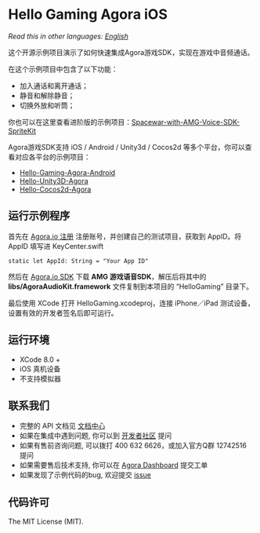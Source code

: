 # Hello Gaming Agora iOS

*Read this in other languages: [English](README.en.md)*

这个开源示例项目演示了如何快速集成Agora游戏SDK，实现在游戏中音频通话。

在这个示例项目中包含了以下功能：

- 加入通话和离开通话；
- 静音和解除静音；
- 切换外放和听筒；

你也可以在这里查看进阶版的示例项目：[Spacewar-with-AMG-Voice-SDK-SpriteKit](https://github.com/AgoraIO/Spacewar-with-AMG-Voice-SDK-SpriteKit)

Agora游戏SDK支持 iOS / Android / Unity3d / Cocos2d 等多个平台，你可以查看对应各平台的示例项目：

- [Hello-Gaming-Agora-Android](https://github.com/AgoraIO/Hello-Gaming-Agora-Android)
- [Hello-Unity3D-Agora](https://github.com/AgoraIO/Hello-Unity3D-Agora)
- [Hello-Cocos2d-Agora](https://github.com/AgoraIO/Hello-Cocos2d-Agora)

## 运行示例程序
首先在 [Agora.io 注册](https://dashboard.agora.io/cn/signup/) 注册账号，并创建自己的测试项目，获取到 AppID。将 AppID 填写进 KeyCenter.swift

```
static let AppId: String = "Your App ID"
```

然后在 [Agora.io SDK](https://www.agora.io/cn/blog/download/) 下载 **AMG 游戏语音SDK**，解压后将其中的 **libs/AgoraAudioKit.framework** 文件复制到本项目的 “HelloGaming” 目录下。

最后使用 XCode 打开 HelloGaming.xcodeproj，连接 iPhone／iPad 测试设备，设置有效的开发者签名后即可运行。

## 运行环境
* XCode 8.0 +
* iOS 真机设备
* 不支持模拟器

## 联系我们

- 完整的 API 文档见 [文档中心](https://docs.agora.io/cn/)
- 如果在集成中遇到问题, 你可以到 [开发者社区](https://dev.agora.io/cn/) 提问
- 如果有售前咨询问题, 可以拨打 400 632 6626，或加入官方Q群 12742516 提问
- 如果需要售后技术支持, 你可以在 [Agora Dashboard](https://dashboard.agora.io) 提交工单
- 如果发现了示例代码的bug, 欢迎提交 [issue](https://github.com/AgoraIO/Hello-Gaming-Agora-iOS/issues)

## 代码许可

The MIT License (MIT).
